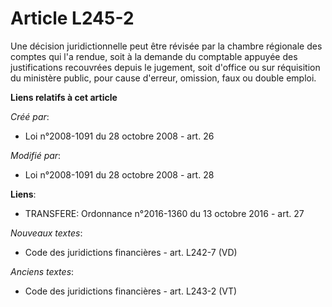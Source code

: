 # Article L245-2

Une décision juridictionnelle peut être révisée par la chambre régionale des comptes qui l'a rendue, soit à la demande du
comptable appuyée des justifications recouvrées depuis le jugement, soit d'office ou sur réquisition du ministère public,
pour cause d'erreur, omission, faux ou double emploi.

**Liens relatifs à cet article**

_Créé par_:

  - Loi n°2008-1091 du 28 octobre 2008 - art. 26

_Modifié par_:

  - Loi n°2008-1091 du 28 octobre 2008 - art. 28

**Liens**:

  - TRANSFERE: Ordonnance n°2016-1360 du 13 octobre 2016 - art. 27

_Nouveaux textes_:

  - Code des juridictions financières - art. L242-7 (VD)

_Anciens textes_:

  - Code des juridictions financières - art. L243-2 (VT)
